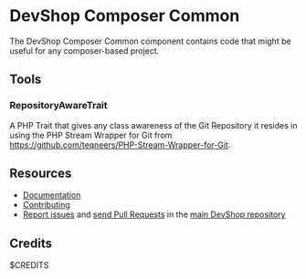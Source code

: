 DevShop Composer Common
=========================

The DevShop Composer Common component contains code that might be useful for any 
composer-based project.

Tools
-----

### RepositoryAwareTrait

A PHP Trait that gives any class awareness of the Git Repository it resides in 
using the PHP Stream Wrapper for Git from https://github.com/teqneers/PHP-Stream-Wrapper-for-Git.

Resources
---------

  * [Documentation](https://github.com/opendevshop/devshop/blob/develop/README.md)
  * [Contributing](https://github.com/opendevshop/devshop/blob/develop/docs/DEVELOPING.md)
  * [Report issues](https://github.com/opendevshop/devshop/issues) and
    [send Pull Requests](https://github.com/opendevshop/devshop/pulls)
    in the [main DevShop repository](https://github.com/opendevshop/devshop)

Credits
-------

$CREDITS 
